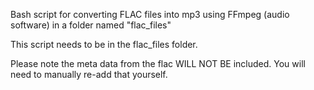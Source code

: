 Bash script for converting FLAC files into mp3 using FFmpeg (audio software) in a folder named "flac_files" 

This script needs to be in the flac_files folder.

Please note the meta data from the flac WILL NOT BE included.
You will need to manually re-add that yourself.

